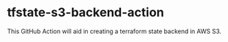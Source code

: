 # tfstate-s3-backend-action
This GitHub Action will aid in creating a terraform state backend in AWS S3.

